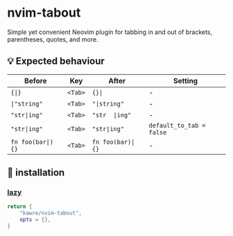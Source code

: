 # nvim-tabout
Simple yet convenient Neovim plugin for tabbing in and out of brackets, parentheses, quotes, and more.

## 💡 Expected behaviour
| Before | Key | After | Setting |
| --- | --- | --- | --- |
| `{\|}` | `<Tab>` | `{}\| ` | - |
| `\|"string"` | `<Tab>` | `"\|string" ` | - |
| `"str\|ing"` | `<Tab>` | `"str  \|ing"` | - |
| `"str\|ing"` | `<Tab>` | `"str\|ing"` | `default_to_tab = false` |
| `fn foo(bar\|) {}` | `<Tab>` | `fn foo(bar)\| {}` | - |

## 💾 installation
### [lazy](https://github.com/folke/lazy.nvim)
```lua
return {
    "kawre/nvim-tabout",
    opts = {},
}
```
